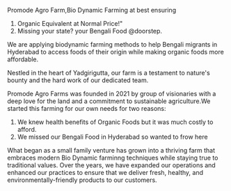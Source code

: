 Promode Agro Farm,Bio Dynamic Farming at best ensuring
1. Organic Equivalent at Normal Price!" 
2. Missing your state? your Bengali Food @doorstep.

We are applying biodynamic farming methods to help Bengali migrants in Hyderabad to access foods of their origin while making organic foods more affordable.

Nestled in the heart of Yadgirigutta, our farm is a testament to nature's bounty and the hard work of our dedicated team.

Promode Agro Farms was founded in 2021 by group of visionaries with a deep love for the land and a commitment to sustainable agriculture.We started this farming for our own needs for two reasons:

1. We knew health benefits of Organic Foods but it was much costly to afford.
2. We missed our Bengali Food in Hyderabad so wanted to frow here

What began as a small family venture has grown into a thriving farm that embraces modern Bio Dynamic farminng techniques while staying true to traditional values. Over the years, we have expanded our operations and enhanced our practices to ensure that we deliver fresh, healthy, and environmentally-friendly products to our customers.

